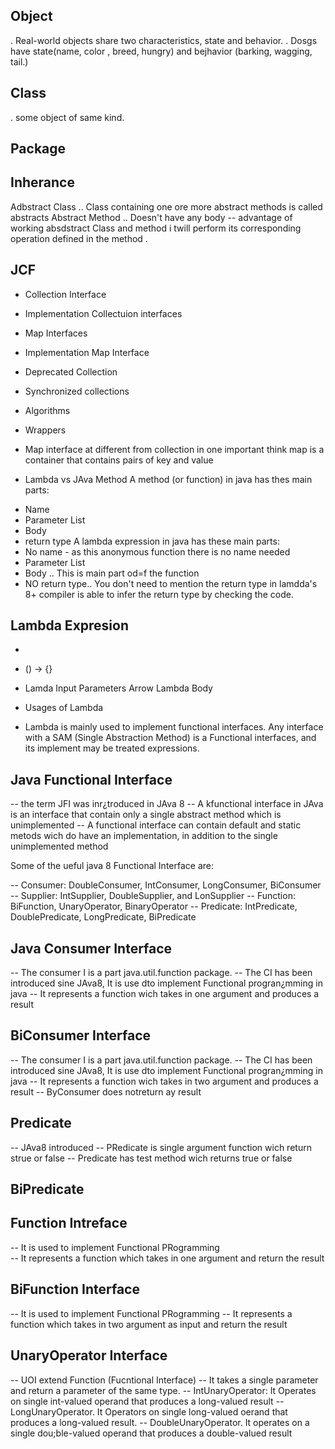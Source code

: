 
## Object 

. Real-world objects share two characteristics, state and behavior.
. Dosgs have state(name, color , breed, hungry) and bejhavior (barking, wagging, tail.)

## Class
 . some object of same kind.
## Package
## Inherance

Adbstract Class 
.. Class containing one ore more abstract methods is called abstracts 
Abstract Method 
.. Doesn't have any body
-- advantage of working absdstract Class and  method i twill perform its corresponding 
operation defined in the method .

##  JCF 
* Collection Interface
* Implementation Collectuion interfaces
* Map Interfaces
* Implementation Map Interface
* Deprecated Collection
* Synchronized collections
* Algorithms
* Wrappers

* Map interface at different from collection in one important think map is a container that 
contains pairs of key and value

* Lambda vs JAva Method 
A method (or function) in java has thes main parts:
- Name
- Parameter List
- Body
- return type
A lambda expression in  java has these main parts:
- No name - as this anonymous function there is no name needed 
- Parameter List
- Body .. This is main part od=f the function
- NO return type.. You don't need to mention the return type in lamdda's 8+
compiler is able to infer the return type by checking the code.

## Lambda Expresion
  * 
  * ()  ->  {}
  * Lamda Input Parameters   Arrow   Lambda Body

* Usages of Lambda
- Lambda is mainly used to implement functional interfaces. Any interface with a
SAM (Single Abstraction Method) is a Functional interfaces, and its implement may 
be treated expressions.

## Java Functional Interface

-- the term JFI was inr¿troduced in JAva 8
-- A kfunctional interface in JAva is an interface that contain only a single abstract method which is unimplemented
-- A functional interface can contain default and static metods wich do have an implementation, in addition to the 
single unimplemented method

Some of the ueful java 8 Functional Interface are:

-- Consumer: DoubleConsumer, IntConsumer, LongConsumer, BiConsumer
-- Supplier: IntSupplier, DoubleSupplier, and LonSupplier
-- Function: BiFunction, UnaryOperator, BinaryOperator
-- Predicate: IntPredicate, DoublePredicate, LongPredicate, BiPredicate


## Java Consumer Interface

-- The consumer I is a part java.util.function package.
-- The CI has been introduced sine JAva8, It is use dto implement Functional progran¿mming in java 
-- It represents a function wich takes in one argument and produces a result

## BiConsumer Interface
-- The consumer I is a part java.util.function package.
-- The CI has been introduced sine JAva8, It is use dto implement Functional progran¿mming in java
-- It represents a function wich takes in two argument and produces a result
-- ByConsumer does notreturn ay result  

## Predicate
-- JAva8 introduced
-- PRedicate is single argument function wich return strue or false
-- Predicate has test method wich returns true or false

## BiPredicate
## Function Intreface
-- It is used to implement Functional PRogramming  
-- It represents a function which takes in one argument and return the result

## BiFunction Interface
-- It is used to implement Functional PRogramming
-- It represents a function which takes in two argument as input and return the result

## UnaryOperator Interface

-- UOI extend Function (Fucntional Interface)
-- It takes a single parameter and return a parameter of the same type.
-- IntUnaryOperator: It Operates on single int-valued operand that produces a long-valued result
-- LongUnaryOperator. It Operators on single long-valued oerand that produces a long-valued result.
-- DoubleUnaryOperator. It operates on a single dou;ble-valued operand that produces a double-valued result